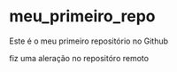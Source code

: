 # meu_primeiro_repo
Este é o meu primeiro repositório no Github

fiz uma aleração no repositóro remoto
